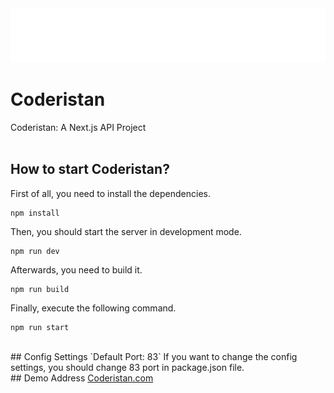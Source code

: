 <img src="https://raw.githubusercontent.com/enesbuyuk/coderistan/main/public/istan-theme/logo-white.png">

# Coderistan
 Coderistan: A Next.js API Project
<br><br>
## How to start Coderistan?
First of all, you need to install the dependencies.
```
npm install
```

Then, you should start the server in development mode.
```
npm run dev
```

Afterwards, you need to build it.
```
npm run build
```

Finally, execute the following command.
```
npm run start
```
<br>
## Config Settings
`Default Port: 83`
If you want to change the config settings, you should change 83 port  in package.json file.
<br>
## Demo Address
<a target="_blank" href="https://coderistan.com" title="Coderistan">Coderistan.com</a>

